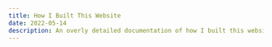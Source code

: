 ```yaml
---
title: How I Built This Website
date: 2022-05-14
description: An overly detailed documentation of how I built this website.
---
```

